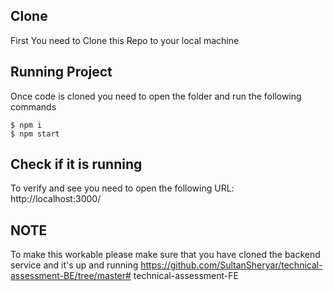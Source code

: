 ## Clone 

First You need to Clone this Repo to your local machine


## Running Project
 Once code is cloned you need to open the folder and run the following commands


```shell
$ npm i
$ npm start
```

## Check if it is running
To verify and see you need to open the following URL: 
http://localhost:3000/

## NOTE
To make this workable please make sure that you have cloned the backend service and it's up and running
https://github.com/SultanSheryar/technical-assessment-BE/tree/master#   t e c h n i c a l - a s s e s s m e n t - F E  
 